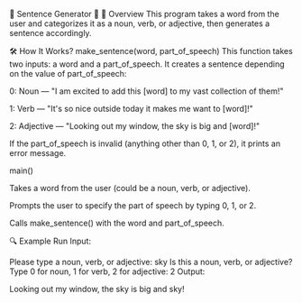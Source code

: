 📝 Sentence Generator 📖
📌 Overview
This program takes a word from the user and categorizes it as a noun, verb, or adjective, then generates a sentence accordingly.

🛠 How It Works?
make_sentence(word, part_of_speech)
This function takes two inputs: a word and a part_of_speech. It creates a sentence depending on the value of part_of_speech:

0: Noun — "I am excited to add this [word] to my vast collection of them!"

1: Verb — "It's so nice outside today it makes me want to [word]!"

2: Adjective — "Looking out my window, the sky is big and [word]!"

If the part_of_speech is invalid (anything other than 0, 1, or 2), it prints an error message.

main()

Takes a word from the user (could be a noun, verb, or adjective).

Prompts the user to specify the part of speech by typing 0, 1, or 2.

Calls make_sentence() with the word and part_of_speech.

🔍 Example Run
Input:

Please type a noun, verb, or adjective: sky
Is this a noun, verb, or adjective?
Type 0 for noun, 1 for verb, 2 for adjective: 2
Output:

Looking out my window, the sky is big and sky!